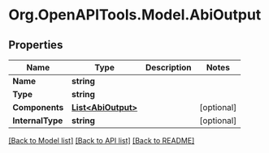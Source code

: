# Org.OpenAPITools.Model.AbiOutput

## Properties

Name | Type | Description | Notes
------------ | ------------- | ------------- | -------------
**Name** | **string** |  | 
**Type** | **string** |  | 
**Components** | [**List&lt;AbiOutput&gt;**](AbiOutput.md) |  | [optional] 
**InternalType** | **string** |  | [optional] 

[[Back to Model list]](../README.md#documentation-for-models) [[Back to API list]](../README.md#documentation-for-api-endpoints) [[Back to README]](../README.md)

